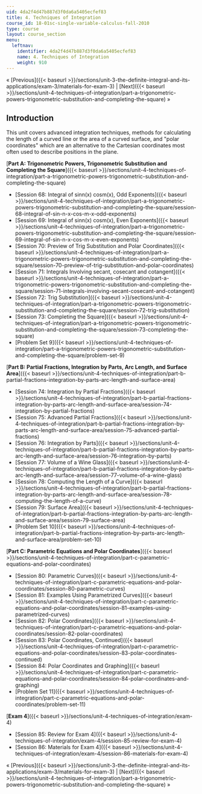 ```yaml
---
uid: 4da2f4d47b887d3f0da6a5405ecfef83
title: 4. Techniques of Integration
course_id: 18-01sc-single-variable-calculus-fall-2010
type: course
layout: course_section
menu:
  leftnav:
    identifier: 4da2f4d47b887d3f0da6a5405ecfef83
    name: 4. Techniques of Integration
    weight: 910
---
```


« [Previous]({{< baseurl >}}/sections/unit-3-the-definite-integral-and-its-applications/exam-3/materials-for-exam-3) | [Next]({{< baseurl >}}/sections/unit-4-techniques-of-integration/part-a-trigonometric-powers-trigonometric-substitution-and-completing-the-square) »

Introduction
------------

This unit covers advanced integration techniques, methods for calculating the length of a curved line or the area of a curved surface, and "polar coordinates" which are an alternative to the Cartesian coordinates most often used to describe positions in the plane.

[**Part A: Trigonometric Powers, Trigonometric Substitution and Completing the Square**]({{< baseurl >}}/sections/unit-4-techniques-of-integration/part-a-trigonometric-powers-trigonometric-substitution-and-completing-the-square)

*   [Session 68: Integral of sinn(x) cosm(x), Odd Exponents]({{< baseurl >}}/sections/unit-4-techniques-of-integration/part-a-trigonometric-powers-trigonometric-substitution-and-completing-the-square/session-68-integral-of-sin-n-x-cos-m-x-odd-exponents)
*   [Session 69: Integral of sinn(x) cosm(x), Even Exponents]({{< baseurl >}}/sections/unit-4-techniques-of-integration/part-a-trigonometric-powers-trigonometric-substitution-and-completing-the-square/session-69-integral-of-sin-n-x-cos-m-x-even-exponents)
*   [Session 70: Preview of Trig Substitution and Polar Coordinates]({{< baseurl >}}/sections/unit-4-techniques-of-integration/part-a-trigonometric-powers-trigonometric-substitution-and-completing-the-square/session-70-preview-of-trig-substitution-and-polar-coordinates)
*   [Session 71: Integrals Involving secant, cosecant and cotangent]({{< baseurl >}}/sections/unit-4-techniques-of-integration/part-a-trigonometric-powers-trigonometric-substitution-and-completing-the-square/session-71-integrals-involving-secant-cosecant-and-cotangent)
*   [Session 72: Trig Substitution]({{< baseurl >}}/sections/unit-4-techniques-of-integration/part-a-trigonometric-powers-trigonometric-substitution-and-completing-the-square/session-72-trig-substitution)
*   [Session 73: Completing the Square]({{< baseurl >}}/sections/unit-4-techniques-of-integration/part-a-trigonometric-powers-trigonometric-substitution-and-completing-the-square/session-73-completing-the-square)
*   [Problem Set 9]({{< baseurl >}}/sections/unit-4-techniques-of-integration/part-a-trigonometric-powers-trigonometric-substitution-and-completing-the-square/problem-set-9)

[**Part B: Partial Fractions, Integration by Parts, Arc Length, and Surface Area**]({{< baseurl >}}/sections/unit-4-techniques-of-integration/part-b-partial-fractions-integration-by-parts-arc-length-and-surface-area)

*   [Session 74: Integration by Partial Fractions]({{< baseurl >}}/sections/unit-4-techniques-of-integration/part-b-partial-fractions-integration-by-parts-arc-length-and-surface-area/session-74-integration-by-partial-fractions)
*   [Session 75: Advanced Partial Fractions]({{< baseurl >}}/sections/unit-4-techniques-of-integration/part-b-partial-fractions-integration-by-parts-arc-length-and-surface-area/session-75-advanced-partial-fractions)
*   [Session 76: Integration by Parts]({{< baseurl >}}/sections/unit-4-techniques-of-integration/part-b-partial-fractions-integration-by-parts-arc-length-and-surface-area/session-76-integration-by-parts)
*   [Session 77: Volume of a Wine Glass]({{< baseurl >}}/sections/unit-4-techniques-of-integration/part-b-partial-fractions-integration-by-parts-arc-length-and-surface-area/session-77-volume-of-a-wine-glass)
*   [Session 78: Computing the Length of a Curve]({{< baseurl >}}/sections/unit-4-techniques-of-integration/part-b-partial-fractions-integration-by-parts-arc-length-and-surface-area/session-78-computing-the-length-of-a-curve)
*   [Session 79: Surface Area]({{< baseurl >}}/sections/unit-4-techniques-of-integration/part-b-partial-fractions-integration-by-parts-arc-length-and-surface-area/session-79-surface-area)
*   [Problem Set 10]({{< baseurl >}}/sections/unit-4-techniques-of-integration/part-b-partial-fractions-integration-by-parts-arc-length-and-surface-area/problem-set-10)

[**Part C: Parametric Equations and Polar Coordinates**]({{< baseurl >}}/sections/unit-4-techniques-of-integration/part-c-parametric-equations-and-polar-coordinates)

*   [Session 80: Parametric Curves]({{< baseurl >}}/sections/unit-4-techniques-of-integration/part-c-parametric-equations-and-polar-coordinates/session-80-parametric-curves)
*   [Session 81: Examples Using Parametrized Curves]({{< baseurl >}}/sections/unit-4-techniques-of-integration/part-c-parametric-equations-and-polar-coordinates/session-81-examples-using-parametrized-curves)
*   [Session 82: Polar Coordinates]({{< baseurl >}}/sections/unit-4-techniques-of-integration/part-c-parametric-equations-and-polar-coordinates/session-82-polar-coordinates)
*   [Session 83: Polar Coordinates, Continued]({{< baseurl >}}/sections/unit-4-techniques-of-integration/part-c-parametric-equations-and-polar-coordinates/session-83-polar-coordinates-continued)
*   [Session 84: Polar Coordinates and Graphing]({{< baseurl >}}/sections/unit-4-techniques-of-integration/part-c-parametric-equations-and-polar-coordinates/session-84-polar-coordinates-and-graphing)
*   [Problem Set 11]({{< baseurl >}}/sections/unit-4-techniques-of-integration/part-c-parametric-equations-and-polar-coordinates/problem-set-11)

[**Exam 4**]({{< baseurl >}}/sections/unit-4-techniques-of-integration/exam-4)

*   [Session 85: Review for Exam 4]({{< baseurl >}}/sections/unit-4-techniques-of-integration/exam-4/session-85-review-for-exam-4)
*   [Session 86: Materials for Exam 4]({{< baseurl >}}/sections/unit-4-techniques-of-integration/exam-4/session-86-materials-for-exam-4)

« [Previous]({{< baseurl >}}/sections/unit-3-the-definite-integral-and-its-applications/exam-3/materials-for-exam-3) | [Next]({{< baseurl >}}/sections/unit-4-techniques-of-integration/part-a-trigonometric-powers-trigonometric-substitution-and-completing-the-square) »